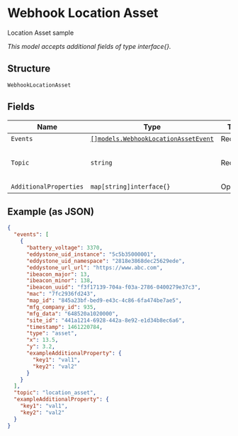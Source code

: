 
# Webhook Location Asset

Location Asset sample

*This model accepts additional fields of type interface{}.*

## Structure

`WebhookLocationAsset`

## Fields

| Name | Type | Tags | Description |
|  --- | --- | --- | --- |
| `Events` | [`[]models.WebhookLocationAssetEvent`](../../doc/models/webhook-location-asset-event.md) | Required | List of events |
| `Topic` | `string` | Required | Topic subscribed to<br>**Default**: `"location_asset"` |
| `AdditionalProperties` | `map[string]interface{}` | Optional | - |

## Example (as JSON)

```json
{
  "events": [
    {
      "battery_voltage": 3370,
      "eddystone_uid_instance": "5c5b35000001",
      "eddystone_uid_namespace": "2818e3868dec25629ede",
      "eddystone_url_url": "https://www.abc.com",
      "ibeacon_major": 13,
      "ibeacon_minor": 138,
      "ibeacon_uuid": "f3f17139-704a-f03a-2786-0400279e37c3",
      "mac": "7fc2936fd243",
      "map_id": "845a23bf-bed9-e43c-4c86-6fa474be7ae5",
      "mfg_company_id": 935,
      "mfg_data": "648520a1020000",
      "site_id": "441a1214-6928-442a-8e92-e1d34b8ec6a6",
      "timestamp": 1461220784,
      "type": "asset",
      "x": 13.5,
      "y": 3.2,
      "exampleAdditionalProperty": {
        "key1": "val1",
        "key2": "val2"
      }
    }
  ],
  "topic": "location_asset",
  "exampleAdditionalProperty": {
    "key1": "val1",
    "key2": "val2"
  }
}
```

